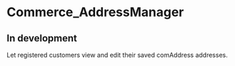 # Commerce_AddressManager

## In development

Let registered customers view and edit their saved comAddress addresses.
